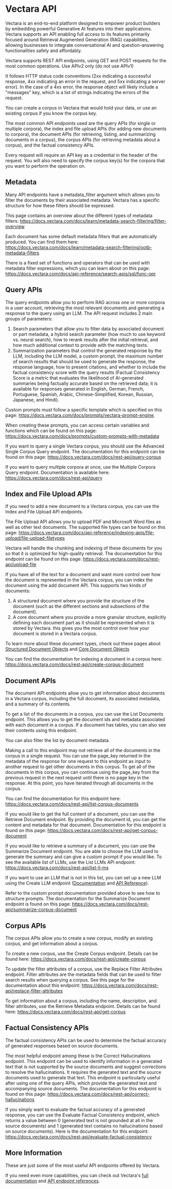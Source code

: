 # Vectara API
Vectara is an end-to-end platform designed to empower product builders by embedding powerful Generative AI features into their applications.
Vectara supports an API enabling full access to its features primarily focused around Retrieval Augmented Generation (RAG) capabilities, allowing businesses to integrate conversational AI and question-answering functionalities safely and affordably.

Vectara supports REST API endpoints, using GET and POST requests for the most common operations.
Use APIv2 only (do not use APIv1)

It follows HTTP status code conventions (2xx indicating a successful response, 4xx indicating an error in the request, and 5xx indicating a server error).
In the case of a 4xx error, the response object will likely include a "messages" key, which is a list of strings indicating the errors of the request.

You can create a corpus in Vectara that would hold your data, or use an existing corpus if you know the corpus key.

The most common API endpoints used are the query APIs (for single or multiple corpora), the index and file upload APIs (for adding new documents to corpora), the document APIs (for retrieving, listing, and summarizing documents in a corpus), the corpus APIs (for retrieving metadata about a corpus), and the factual consistency APIs.

Every request will require an API key as a credential in the header of the request.
You will also need to specify the corpus key(s) for the corpora that you want to perform the operation on.

## Metadata

Many API endpoints have a metadata_filter argument which allows you to filter the documents by their associated metadata.
Vectara has a specific structure for how these filters should be expressed.

This page contains an overview about the different types of metadata filters: https://docs.vectara.com/docs/learn/metadata-search-filtering/filter-overview

Each document has some default metadata filters that are automatically produced. You can find them here: https://docs.vectara.com/docs/learn/metadata-search-filtering/ootb-metadata-filters

There is a fixed set of functions and operators that can be used with metadata filter expressions, which you can learn about on this page: https://docs.vectara.com/docs/api-reference/search-apis/sql/func-opr

## Query APIs

The query endpoints allow you to perform RAG across one or more corpora in a user account, retrieving the most relevant documents and generating a response to the query using an LLM.
The API request includes 2 main groups of parameters:

1.  Search parameters that allow you to filter data by associated document or part metadata, a hybrid search parameter (how much to use keyword vs. neural search), how to rerank results after the initial retrieval, and how much additional context to provide with the matching texts.
2.  Summarization parameters that control the generated response by the LLM, including the LLM model, a custom prompt, the maximum number of search results that should be used to generate the response, the response language, how to present citations, and whether to include the factual consistency score with the query results (Factual Consistency Score is a metric that evaluates the likelihood of AI-generated summaries being factually accurate based on the retrieved data; it is available for responses generated in English, German, French, Portuguese, Spanish, Arabic, Chinese-Simplified, Korean, Russian, Japanese, and Hindi).

Custom prompts must follow a specific template which is specified on this page: https://docs.vectara.com/docs/prompts/vectara-prompt-engine.

When creating these prompts, you can access certain variables and functions which can be found on this page: https://docs.vectara.com/docs/prompts/custom-prompts-with-metadata

If you want to query a single Vectara corpus, you should use the Advanced Single Corpus Query endpoint.
The documentation for this endpoint can be found on this page: https://docs.vectara.com/docs/rest-api/query-corpus

If you want to query multiple corpora at once, use the Multiple Corpora Query endpoint. Documentation is available here: https://docs.vectara.com/docs/rest-api/query

## Index and File Upload APIs

If you need to add a new document to a Vectara corpus, you can use the Index and File Upload API endpoints.

The File Upload API allows you to upload PDF and Microsoft Word files as well as other text documents.
The supported file types can be found on this page: https://docs.vectara.com/docs/api-reference/indexing-apis/file-upload/file-upload-filetypes

Vectara will handle the chunking and indexing of these documents for you so that it is optimized for high-quality retrieval.
The documentation for this endpoint can be found on this page: https://docs.vectara.com/docs/rest-api/upload-file

If you have all of the text for a document and want more control over how the document is represented in the Vectara corpus,
you can index the document using the add document API. This supports two kinds of documents:
1.  A structured document where you provide the structure of the document (such as the different sections and subsections of the document).
2.  A core document where you provide a more granular structure, explicitly defining each document part as it should be represented when it is stored by Vectara.
    this gives you the most control over how your document is stored in a Vectara corpus.

To learn more about these document types, check out these pages about [Structured Document Objects](https://docs.vectara.com/docs/api-reference/indexing-apis/indexing#structured-document-object-definition) and [Core Document Objects](https://docs.vectara.com/docs/api-reference/indexing-apis/indexing#core-document-object-definition)

You can find the documentation for indexing a document in a corpus here: https://docs.vectara.com/docs/rest-api/create-corpus-document

## Document APIs

The document API endpoints allow you to get information about documents in a Vectara corpus, including the full document, its associated metadata, and a summary of its contents.

To get a list of the documents in a corpus, you can use the List Documents endpoint. This allows you to get the document ids and metadata associated with each document in a corpus.
If a document has tables, you can also see their contents using this endpoint.

You can also filter the list by document metadata.

Making a call to this endpoint may not retrieve all of the documents in the corpus in a single request.
You can use the page_key returned in the metadata of the response for one request to this endpoint as input to another request to get other documents in this corpus.
To get all of the documents in this corpus, you can continue using the page_key from the previous request in the next request until there is no page key in the response.
At this point, you have iterated through all documents in the corpus.

You can find the documentation for this endpoint here: https://docs.vectara.com/docs/rest-api/list-corpus-documents

If you would like to get the full content of a document, you can use the Retrieve Document endpoint.
By providing the document id, you can get the content and metadata for that document.
Documentation for this endpoint is found on this page: https://docs.vectara.com/docs/rest-api/get-corpus-document

If you would like to retrieve a summary of a document, you can use the Summarize Document endpoint.
You are able to choose the LLM used to generate the summary and can give a custom prompt if you would like.
To see the available list of LLMs, use the List LLMs API endpoint: https://docs.vectara.com/docs/rest-api/list-ll-ms

If you want to use an LLM that is not in this list, you can set up a new LLM using the Create LLM endpoint ([Documentation](https://docs.vectara.com/docs/api-reference/llms-apis/create-llm) and [API Reference](https://docs.vectara.com/docs/rest-api/create-llm)).

Refer to the custom prompt documentation provided above to see how to structure prompts.
The documentation for the Summarize Document endpoint is found on this page: https://docs.vectara.com/docs/rest-api/summarize-corpus-document

## Corpus APIs

The corpus APIs allow you to create a new corpus, modify an existing corpus, and get information about a corpus.

To create a new corpus, use the Create Corpus endpoint. Details can be found here: https://docs.vectara.com/docs/rest-api/create-corpus

To update the filter attributes of a corpus, use the Replace Filter Attributes endpoint.
Filter attributes are the metadata fields that can be used to filter search results when querying a corpus.
See this page for the documentation about this endpoint: https://docs.vectara.com/docs/rest-api/replace-filter-attributes

To get information about a corpus, including the name, description, and filter attributes, use the Retrieve Metadata endpoint. Details can be found here: https://docs.vectara.com/docs/rest-api/get-corpus

## Factual Consistency APIs

The factual consistency APIs can be used to determine the factual accuracy of generated responses based on source documents.

The most helpful endpoint among these is the Correct Hallucinations endpoint.
This endpoint can be used to identify information in a generated text that is not supported by the source documents and suggest corrections to resolve the hallucinations.
It requires the generated text and the source documents used to generate that text.
This endpoint is particularly useful after using one of the query APIs, which provide the generated text and accompanying source documents.
The documentation for this endpoint is found on this page: https://docs.vectara.com/docs/rest-api/correct-hallucinations

If you simply want to evaluate the factual accuracy of a generated response, you can use the Evaluate Factual Consistency endpoint,
which returns a value between 0 (generated text is not grounded at all in the source documents) and 1 (generated text contains no hallucinations based on source documents).
Here is the documentation for this endpoint: https://docs.vectara.com/docs/rest-api/evaluate-factual-consistency

## More Information

These are just some of the most useful API endpoints offered by Vectara.

If you need even more capabilities, you can check out Vectara's [full documentation](https://docs.vectara.com/docs/) and [API endpoint references](https://docs.vectara.com/docs/rest-api).
